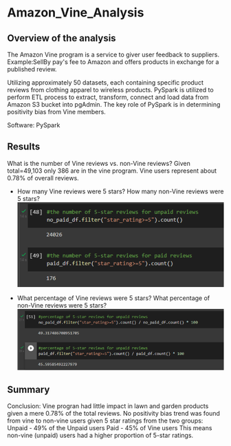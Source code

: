 # Amazon_Vine_Analysis

## Overview of the analysis
The Amazon Vine program is a service to giver user feedback to suppliers. 
Example:SellBy pay's fee to Amazon and offers products in exchange for a published review.  

Utilizing approximately 50 datasets, each containing specific product reviews from clothing apparel to wireless products. PySpark is utilized to perform ETL process to extract, transform, connect and load data from Amazon S3 bucket into pgAdmin. The key role of PySpark is in determining positivity bias from Vine members.

Software: PySpark 

## Results

What is the number of Vine reviews vs. non-Vine reviews?
Given total=49,103 only 386 are in the vine program. Vine users represent about 0.78% of overall reviews.

- How many Vine reviews were 5 stars? How many non-Vine reviews were 5 stars?
![This is an image](Resources/five_star_review.png)

- What percentage of Vine reviews were 5 stars? What percentage of non-Vine reviews were 5 stars?
![This is an image](Resources/5star_perc.png)

## Summary

Conclusion: Vine progran had little impact in lawn and garden products given a mere 0.78% of the total reviews. No positivity bias trend was found from vine to non-vine users given 5 star ratings from the two groups:
Unpaid - 49% of the Unpaid users
Paid - 45%  of Vine users
This means non-vine (unpaid) users had a higher proportion of 5-star ratings.


